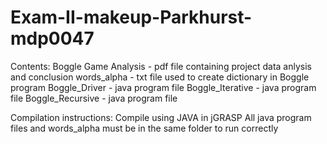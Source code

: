 # Exam-II-makeup-Parkhurst-mdp0047

Contents:
Boggle Game Analysis - pdf file containing project data anlysis and conclusion
words_alpha - txt file used to create dictionary in Boggle program
Boggle_Driver - java program file
Boggle_Iterative - java program file
Boggle_Recursive - java program file

Compilation instructions:
Compile using JAVA in jGRASP
All java program files and words_alpha must be in the same folder to run correctly
